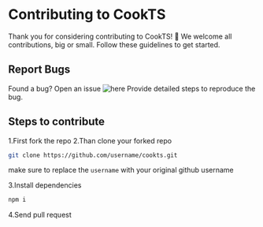 # Contributing to CookTS

Thank you for considering contributing to CookTS! 🎉 We welcome all contributions, big or small. Follow these guidelines to get started.

## Report Bugs

Found a bug? Open an issue ![here](https://github.com/pandarudra/cookts/issues)
Provide detailed steps to reproduce the bug.

## Steps to contribute

1.First fork the repo
2.Than clone your forked repo

```sh
git clone https://github.com/username/cookts.git
```

make sure to replace the `username` with your original github username

3.Install dependencies

```sh
npm i
```

4.Send pull request
